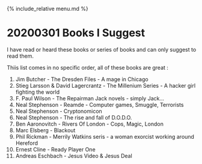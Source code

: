 {% include_relative menu.md %}

# 20200301 Books I Suggest

I have read or heard these books or series of books and can only suggest to read them. 

Thiis list comes in no specific order, all of these books are great :

1. Jim Butcher - The Dresden Files - A mage in Chicago
2. Stieg Larsson & David Lagercrantz - The Millenium Series - A hacker girl fighting the world
3. F. Paul Wilson - The Repairman Jack novels - simply Jack...
4. Neal Stephenson - Reamde - Computer games, Smuggle, Terrorists
5. Neal Stephenson - Cryptonomicon
6. Neal Stephenson - The rise and fall of D.O.D.O.
7. Ben Aaronovitch - Rivers Of London - Cops, Magic, London
8. Marc Elsberg - Blackout
9. Phil Rickman - Merrily Watkins seris - a woman exorcist working around Hereford
10. Ernest Cline - Ready Player One
11. Andreas Eschbach - Jesus Video & Jesus Deal


